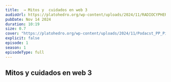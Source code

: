```yaml
---
title:  → Mitos y  cuidados en web 3
audioUrl: https://platohedro.org/wp-content/uploads/2024/11/RADIOCYPHER_PP_EPISODIO3.mp3
pubDate: Nov 14 2024
duration: 10:19
size: 0.7
cover: "https://platohedro.org/wp-content/uploads/2024/11/Podacst_PP_Pieza_3.jpg"
explicit: false
episode: 1
season: 1
episodeType: full
---
```



## Mitos y  cuidados en web 3
